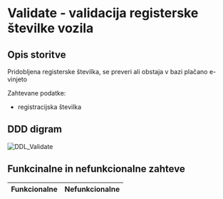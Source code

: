 # Validate - validacija registerske številke vozila

## Opis storitve
Pridobljena registerske številka, se preveri ali obstaja v bazi plačano e-vinjeto

Zahtevane podatke:
- registracijska številka

## DDD digram
![DDL_Validate](https://user-images.githubusercontent.com/44358450/158067760-56f29f55-a71b-44aa-afe4-9d91307cc5ac.png)


## Funkcinalne in nefunkcionalne zahteve
Funkcionalne | Nefunkcionalne
------------ | -------------
